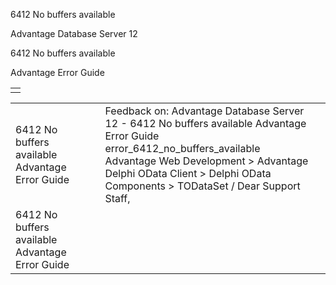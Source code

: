 6412 No buffers available




Advantage Database Server 12  

6412 No buffers available

Advantage Error Guide

|  |
| --- |
|  |

|  |  |  |  |  |
| --- | --- | --- | --- | --- |
| 6412 No buffers available  Advantage Error Guide |  |  | Feedback on: Advantage Database Server 12 - 6412 No buffers available Advantage Error Guide error\_6412\_no\_buffers\_available Advantage Web Development > Advantage Delphi OData Client > Delphi OData Components > TODataSet / Dear Support Staff, |  |
| 6412 No buffers available  Advantage Error Guide |  |  |  |  |